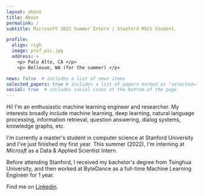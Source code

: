 ```yaml
---
layout: about
title: About
permalink: /
subtitle: Microsoft 2022 Summer Intern | Stanford MSCS Student.

profile:
  align: righ
  image: prof_pic.jpg
  address: >
    <p> Palo Alto, CA </p>
    <p> Bellevue, WA (for the summer) </p>

news: false  # includes a list of news items
selected_papers: true # includes a list of papers marked as "selected={true}"
social: true  # includes social icons at the bottom of the page
---
```


Hi! I'm an enthusiastic machine learning engineer and researcher. My interests broadly include machine learning, deep learning, natural language processing, information retrieval, question answering, dialog systems, knowledge graphs, etc.

I'm currently a master's student in computer science at Stanford University and I've just finished my first year. This summer (2022), I'm interning at *Microsft* as a Data & Applied Scientist Intern.

Before attending Stanford, I received my bachelor's degree from Tsinghua University, and then worked at ByteDance as a full-time Machine Learning Engineer for 1 year.

Find me on [Linkedin](https://www.linkedin.com/in/huangkaili/).

<!-- <a href='https://www.linkedin.com/in/huangkaili/'>Contact</a> -->

<!-- Write your biography here. Tell the world about yourself. Link to your favorite [subreddit](http://reddit.com). You can put a picture in, too. The code is already in, just name your picture `prof_pic.jpg` and put it in the `img/` folder.

Put your address / P.O. box / other info right below your picture. You can also disable any these elements by editing `profile` property of the YAML header of your `_pages/about.md`. Edit `_bibliography/papers.bib` and Jekyll will render your [publications page](/al-folio/publications/) automatically.

Link to your social media connections, too. This theme is set up to use [Font Awesome icons](http://fortawesome.github.io/Font-Awesome/) and [Academicons](https://jpswalsh.github.io/academicons/), like the ones below. Add your Facebook, Twitter, LinkedIn, Google Scholar, or just disable all of them. -->
